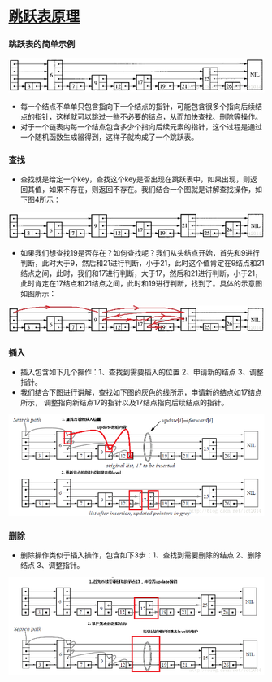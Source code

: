 # [跳跃表原理](https://blog.csdn.net/ict2014/article/details/17394259)

### 跳跃表的简单示例

![](img/5.jpg)

- 每一个结点不单单只包含指向下一个结点的指针，可能包含很多个指向后续结点的指针，这样就可以跳过一些不必要的结点，从而加快查找、删除等操作。
- 对于一个链表内每一个结点包含多少个指向后续元素的指针，这个过程是通过一个随机函数生成器得到，这样子就构成了一个跳跃表。

### 查找

- 查找就是给定一个key，查找这个key是否出现在跳跃表中，如果出现，则返回其值，如果不存在，则返回不存在。我们结合一个图就是讲解查找操作，如下图4所示：

![](img/7.jpg)

- 如果我们想查找19是否存在？如何查找呢？我们从头结点开始，首先和9进行判断，此时大于9，然后和21进行判断，小于21，此时这个值肯定在9结点和21结点之间，此时，我们和17进行判断，大于17，然后和21进行判断，小于21，此时肯定在17结点和21结点之间，此时和19进行判断，找到了。具体的示意图如图所示：

![](img/6.jpg)

### 插入

- 插入包含如下几个操作：1、查找到需要插入的位置   2、申请新的结点    3、调整指针。
- 我们结合下图进行讲解，查找如下图的灰色的线所示，申请新的结点如17结点所示， 调整指向新结点17的指针以及17结点指向后续结点的指针。

![](img/24.png)

### 删除

- 删除操作类似于插入操作，包含如下3步：1、查找到需要删除的结点 2、删除结点  3、调整指针。

![](img/25.png)